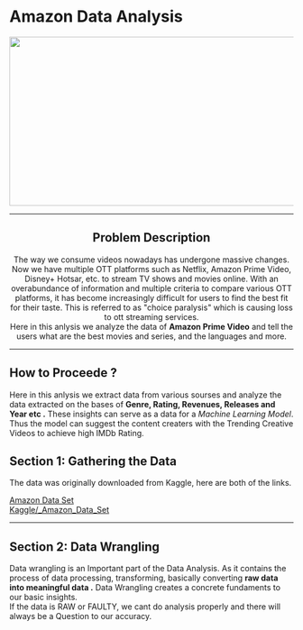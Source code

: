 # Amazon Data Analysis
<img src="amazon prime.jpeg" height=300px, width=600px>

--------------------------------------------------------
<div align="center">

## Problem Description
The way we consume videos nowadays has undergone massive changes. Now we have multiple OTT platforms such as Netflix, Amazon Prime Video, Disney+ Hotsar, etc. to stream TV shows and movies online. With an overabundance of information and multiple criteria to compare various OTT platforms, it has become increasingly difficult for users to find the best fit for their taste. This is referred to as "choice paralysis" which is causing loss to ott streaming services. 
<br>
Here in this anlysis we analyze the data of **Amazon Prime Video** and tell the users what are the best movies and series, and the languages and more.
</div>

--- ---


## How to Proceede ?

Here in this anlysis we extract data from various sourses and analyze the data extracted on the bases of **Genre, Rating, Revenues, Releases and Year etc .**
These insights can serve as a data for a *Machine Learning Model*.
Thus the model can suggest the content creaters with the Trending Creative Videos to achieve high IMDb Rating.

## Section 1: Gathering the Data
The data was originally downloaded from Kaggle, here are both of the links.

[Amazon Data Set](https://github.com/KunalSharma2001/Exploratory-data-analysis-EDA-/blob/main/Amazon%20Prime%20EDA/amazon_prime_titles.csv)
<br>
[Kaggle/_Amazon_Data_Set](https://www.kaggle.com/datasets/shivamb/amazon-prime-movies-and-tv-shows)

--- 
## Section 2: Data Wrangling
Data wrangling is an Important part of the Data Analysis.
As it contains the process of data processing, transforming, basically converting **raw data into meaningful data .**
Data Wrangling creates a concrete fundaments to our basic insights.<br>
If the data is RAW or FAULTY, we cant do analysis properly and there will always be a Question to our accuracy.

